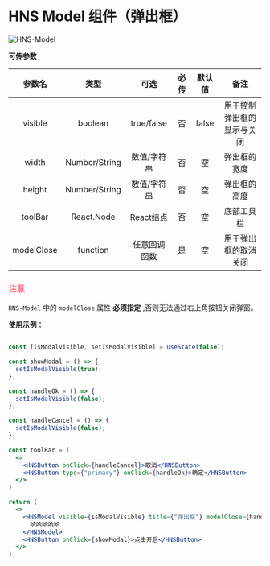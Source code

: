 # HNS Model 组件（弹出框）

<img src="https://img.shields.io/badge/HNS--Model-v1.0-ff6987" alt="HNS-Model">

**可传参数**

|    参数名     |      类型       |     可选     | 必传  |  默认值  |      备注       |
|:----------:|:-------------:|:----------:|:---:|:-----:|:-------------:|
|  visible   |    boolean    | true/false |  否  | false | 用于控制弹出框的显示与关闭 | 
|   width    | Number/String |   数值/字符串   |  否  |   空   |    弹出框的宽度     |
|   height   | Number/String |   数值/字符串   |  否  |   空   |    弹出框的高度     |
|  toolBar   |  React.Node   |  React结点   |  否  |   空   |     底部工具栏     |
| modelClose |   function    |   任意回调函数   |  是  |   空   |  用于弹出框的取消关闭   |

### <font color="ff6987">注意</font>

`HNS-Model` 中的 `modelClose` 属性 **必须指定** ,否则无法通过右上角按钮关闭弹窗。

**使用示例：**

```jsx

const [isModalVisible, setIsModalVisible] = useState(false);

const showModal = () => {
  setIsModalVisible(true);
};

const handleOk = () => {
  setIsModalVisible(false);
};

const handleCancel = () => {
  setIsModalVisible(false);
};

const toolBar = (
  <>
    <HNSButton onClick={handleCancel}>取消</HNSButton>
    <HNSButton type={"primary"} onClick={handleOk}>确定</HNSButton>
  </>
)

return (
  <>
    <HNSModel visible={isModalVisible} title={"弹出框"} modelClose={handleCancel} toolBar={toolBar} height={"15rem"}>
      哈哈哈哈哈
    </HNSModel>
    <HNSButton onClick={showModal}>点击开启</HNSButton>
  </>
);
```




